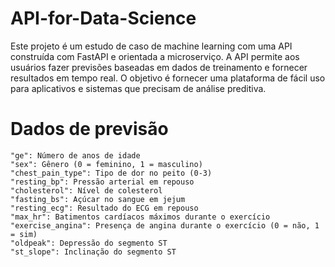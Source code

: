 # API-for-Data-Science

Este projeto é um estudo de caso de machine learning com uma API construída com FastAPI e orientada a microserviço. A API permite aos usuários fazer previsões baseadas em dados de treinamento e fornecer resultados em tempo real. O objetivo é fornecer uma plataforma de fácil uso para aplicativos e sistemas que precisam de análise preditiva.


# Dados de previsão
    "ge": Número de anos de idade
    "sex": Gênero (0 = feminino, 1 = masculino)
    "chest_pain_type": Tipo de dor no peito (0-3)
    "resting_bp": Pressão arterial em repouso
    "cholesterol": Nível de colesterol
    "fasting_bs": Açúcar no sangue em jejum
    "resting_ecg": Resultado do ECG em repouso
    "max_hr": Batimentos cardíacos máximos durante o exercício
    "exercise_angina": Presença de angina durante o exercício (0 = não, 1 = sim)
    "oldpeak": Depressão do segmento ST
    "st_slope": Inclinação do segmento ST